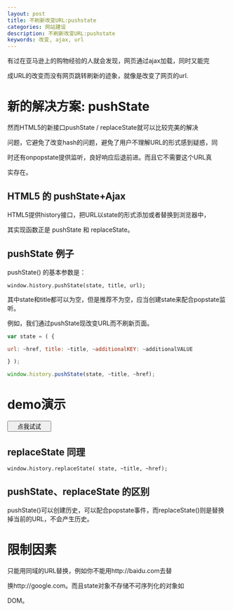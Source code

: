 ```yaml
---
layout: post
title: 不刷新改变URL:pushstate
categories: 网站建设
description: 不刷新改变URL:pushstate
keywords: 改变, ajax, url
---
```


有过在亚马逊上的购物经验的人就会发现，网页通过ajax加载，同时又能完

成URL的改变而没有网页跳转刷新的迹象，就像是改变了网页的url.

# 新的解决方案: pushState

然而HTML5的新接口pushState / replaceState就可以比较完美的解决

问题，它避免了改变hash的问题，避免了用户不理解URL的形式感到疑惑，同

时还有onpopstate提供监听，良好响应后退前进。而且它不需要这个URL真

实存在。

## HTML5 的 pushState+Ajax

HTML5提供history接口，把URL以state的形式添加或者替换到浏览器中，

其实现函数正是 pushState 和 replaceState。

## pushState 例子

pushState() 的基本参数是：

`window.history.pushState(state, title, url);`

其中state和title都可以为空，但是推荐不为空，应当创建state来配合popstate监听。

例如，我们通过pushState现改变URL而不刷新页面。

```javascript
var state = ( {

url: ~href, title: ~title, ~additionalKEY: ~additionalVALUE

} );

window.history.pushState(state, ~title, ~href);

```

# demo演示

<button class="rdbtn"  style="width: 100px;" onclick="history.pushState( null, null, '/test-string');alert('看看地址栏是不是改变了URL')">点我试试</button>

## replaceState 同理

`window.history.replaceState( state, ~title, ~href);`

## pushState、replaceState 的区别

pushState()可以创建历史，可以配合popstate事件，而replaceState()则是替换掉当前的URL，不会产生历史。

# 限制因素

只能用同域的URL替换，例如你不能用http://baidu.com去替

换http://google.com。而且state对象不存储不可序列化的对象如

DOM。
